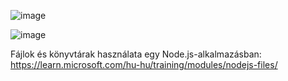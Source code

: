 ![image](https://user-images.githubusercontent.com/79217871/194703294-55e1a009-e538-460a-8540-2cd623e3fc77.png)


![image](https://user-images.githubusercontent.com/79217871/194703108-ecaaf62b-a68c-4a15-8fbc-1b6f4667828e.png)

Fájlok és könyvtárak használata egy Node.js-alkalmazásban: https://learn.microsoft.com/hu-hu/training/modules/nodejs-files/
